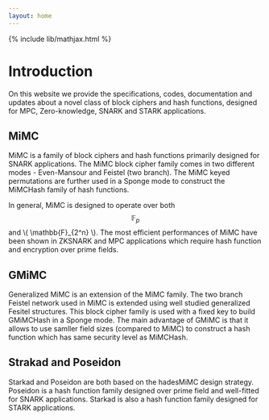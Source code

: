 ```yaml
---
layout: home
---
```


{% include lib/mathjax.html %}

# Introduction

On this website we provide the specifications, codes, documentation and updates about a novel class of block ciphers and hash functions, designed for MPC, Zero-knowledge, SNARK and STARK applications. 


## MiMC

MiMC is a family of block ciphers and hash functions primarily designed for SNARK applications. The MiMC block cipher family comes in two different modes - Even-Mansour and Feistel (two branch). The MiMC keyed permutations are further used in a Sponge mode to construct the MiMCHash family of hash functions.

In general, MiMC is designed to operate over both $$ \mathbb{F}_p $$ and \\( \mathbb{F}_{2^n} \\). The most efficient performances of MiMC have been shown in ZKSNARK and MPC applications which require hash function and encryption over prime fields.


## GMiMC

Generalized MiMC is an extension of the MiMC family. The two branch Feistel network used in MiMC is extended using well studied generalized Fesitel structures. This block cipher family is used with a fixed key to build GMiMCHash in a Sponge mode. The main advantage of GMiMC is that it allows to use samller field sizes (compared to MiMC) to construct a hash function which has same security level as MiMCHash. 

## Strakad and Poseidon

Starkad and Poseidon are both based on the hadesMiMC design strategy. Poseidon is a hash function family designed over prime field and well-fitted for SNARK applications. Starkad is also a hash function family designed for STARK applications.    


